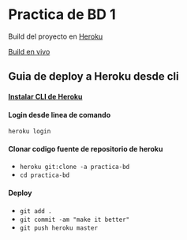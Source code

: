 
# Practica de BD 1

Build del proyecto en [Heroku](https://dashboard.heroku.com/apps/practica-bd/deploy/heroku-git)

[Build en vivo](https://practica-bd.herokuapp.com/)

## Guia de deploy a Heroku desde cli

#### [Instalar CLI de Heroku](https://devcenter.heroku.com/articles/heroku-cli)

#### Login desde linea de comando
`heroku login `

#### Clonar codigo fuente de repositorio de heroku
* `heroku git:clone -a practica-bd`
* `cd practica-bd`

#### Deploy
* `git add .`
* `git commit -am "make it better"`
* `git push heroku master`


